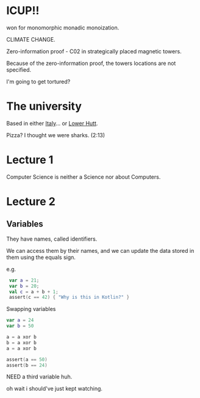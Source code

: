 # ICUP!!

won for monomorphic monadic monoization.

CLIMATE CHANGE.

Zero-information proof - C02 in strategically placed magnetic towers.

Because of the zero-information proof, the towers locations are not specified.

I'm going to get tortured?

# The university

Based in either [Italy](https://duckduckgo.com/?q=sorrento+bay+italy&t=ffab&iaxm=maps)... or [Lower Hutt](https://duckduckgo.com/?q=sorrento+bay+lower+hutt&t=ffab&iaxm=maps).

Pizza? I thought we were sharks. (2:13)

# Lecture 1

Computer Science is neither a Science nor about Computers.

# Lecture 2

## Variables

They have names, called identifiers.

We can access them by their names, and we can update the data stored in them using the equals sign.

e.g.

```var.kt
 var a = 21;
 var b = 20;
 val c = a + b + 1;
 assert(c == 42) { "Why is this in Kotlin?" }
```

Swapping variables

```swap.kt
var a = 24
var b = 50

a = a xor b
b = a xor b
a = a xor b

assert(a == 50)
assert(b == 24)
```

NEED a third variable huh.

oh wait i should've just kept watching.

